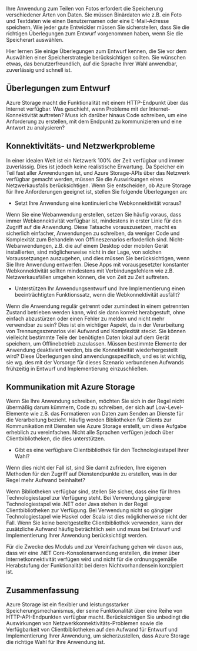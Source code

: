 Ihre Anwendung zum Teilen von Fotos erfordert die Speicherung verschiedener Arten von Daten. Sie müssen Binärdaten wie z.B. ein Foto und Textdaten wie einen Benutzernamen oder eine E-Mail-Adresse speichern. Wie jeder gute Entwickler müssen Sie sicherstellen, dass Sie die richtigen Überlegungen zum Entwurf vorgenommen haben, wenn Sie die Speicherart auswählen.

Hier lernen Sie einige Überlegungen zum Entwurf kennen, die Sie vor dem Auswählen einer Speicherstrategie berücksichtigen sollten. Sie wünschen etwas, das benutzerfreundlich, auf die Sprache Ihrer Wahl anwendbar, zuverlässig und schnell ist.

## <a name="design-considerations"></a>Überlegungen zum Entwurf

Azure Storage macht die Funktionalität mit einem HTTP-Endpunkt über das Internet verfügbar. Was geschieht, wenn Probleme mit der Internet-Konnektivität auftreten? Muss ich darüber hinaus Code schreiben, um eine Anforderung zu erstellen, mit dem Endpunkt zu kommunizieren und eine Antwort zu analysieren?

## <a name="connectivity-and-networking-issues"></a>Konnektivitäts- und Netzwerkprobleme

In einer idealen Welt ist ein Netzwerk 100% der Zeit verfügbar und immer zuverlässig. Dies ist jedoch keine realistische Erwartung. Da Speicher ein Teil fast aller Anwendungen ist, und Azure Storage-APIs über das Netzwerk verfügbar gemacht werden, müssen Sie die Auswirkungen eines Netzwerkausfalls berücksichtigen. Wenn Sie entscheiden, ob Azure Storage für Ihre Anforderungen geeignet ist, stellen Sie folgende Überlegungen an:

* Setzt Ihre Anwendung eine kontinuierliche Webkonnektivität voraus?

Wenn Sie eine Webanwendung erstellen, setzen Sie häufig voraus, dass immer Webkonnektivität verfügbar ist, mindestens in erster Linie für den Zugriff auf die Anwendung. Diese Tatsache vorauszusetzen, macht es sicherlich einfacher, Anwendungen zu schreiben, da weniger Code und Komplexität zum Behandeln von Offlineszenarios erforderlich sind. Nicht-Webanwendungen, z.B. die auf einem Desktop oder mobilen Gerät installierten, sind möglicherweise nicht in der Lage, von solchen Voraussetzungen auszugehen, und dies müssen Sie berücksichtigen, wenn Sie Ihre Anwendung entwerfen. Diese Apps mit vorausgesetzter konstanter Webkonnektivität sollten mindestens mit Verbindungsfehlern wie z.B. Netzwerkausfällen umgehen können, die von Zeit zu Zeit auftreten.

* Unterstützen Ihr Anwendungsentwurf und Ihre Implementierung einen beeinträchtigten Funktionssatz, wenn die Webkonnektivität ausfällt?

Wenn die Anwendung regulär getrennt oder zumindest in einem getrennten Zustand betrieben werden kann, wird sie dann korrekt herabgestuft, ohne einfach abzustürzen oder einen Fehler zu melden und nicht mehr verwendbar zu sein? Dies ist ein wichtiger Aspekt, da in der Verarbeitung von Trennungsszenarios viel Aufwand und Komplexität steckt. Sie können vielleicht bestimmte Teile der benötigten Daten lokal auf dem Gerät speichern, um Offlinebetrieb zuzulassen. Müssen bestimmte Elemente der Anwendung deaktiviert werden, bis die Konnektivität wiederhergestellt wird? Diese Überlegungen sind anwendungsspezifisch, und es ist wichtig, sie wg. des mit der Vorsorge für dieses Szenario verbundenen Aufwands frühzeitig in Entwurf und Implementierung einzuschließen.

## <a name="communicating-with-azure-storage"></a>Kommunikation mit Azure Storage

Wenn Sie Ihre Anwendung schreiben, möchten Sie sich in der Regel nicht übermäßig darum kümmern, Code zu schreiben, der sich auf Low-Level-Elemente wie z.B. das Formatieren von Daten zum Senden an Dienste für die Verarbeitung bezieht. Häufig werden Bibliotheken für Clients zur Kommunikation mit Diensten wie Azure Storage erstellt, um diese Aufgabe erheblich zu vereinfachen. Nicht alle Sprachen verfügen jedoch über Clientbibliotheken, die dies unterstützen.

* Gibt es eine verfügbare Clientbibliothek für den Technologiestapel Ihrer Wahl?

Wenn dies nicht der Fall ist, sind Sie damit zufrieden, Ihre eigenen Methoden für den Zugriff auf Dienstendpunkte zu erstellen, was in der Regel mehr Aufwand beinhaltet?

Wenn Bibliotheken verfügbar sind, stellen Sie sicher, dass eine für Ihren Technologiestapel zur Verfügung steht. Bei Verwendung gängigerer Technologiestapel wie .NET oder Java stehen in der Regel Clientbibliotheken zur Verfügung. Bei Verwendung nicht so gängiger Technologiestapel wie Haskel oder Scala ist dies möglicherweise nicht der Fall. Wenn Sie keine bereitgestellte Clientbibliothek verwenden, kann der zusätzliche Aufwand häufig beträchtlich sein und muss bei Entwurf und Implementierung Ihrer Anwendung berücksichtigt werden.

Für die Zwecke des Moduls und zur Vereinfachung gehen wir davon aus, dass wir eine .NET Core-Konsolenanwendung erstellen, die immer über Internetkonnektivität verfügen wird und nicht für die ordnungsgemäße Herabstufung der Funktionalität bei deren Nichtvorhandensein konzipiert ist.

## <a name="summary"></a>Zusammenfassung

Azure Storage ist ein flexibler und leistungsstarker Speicherungsmechanismus, der seine Funktionalität über eine Reihe von HTTP-API-Endpunkten verfügbar macht. Berücksichtigen Sie unbedingt die Auswirkungen von Netzwerkkonnektivitäts-Problemen sowie die Verfügbarkeit von Clientbibliotheken auf den Aufwand für Entwurf und Implementierung Ihrer Anwendung, um sicherzustellen, dass Azure Storage die richtige Wahl für Ihre Anwendung ist.

